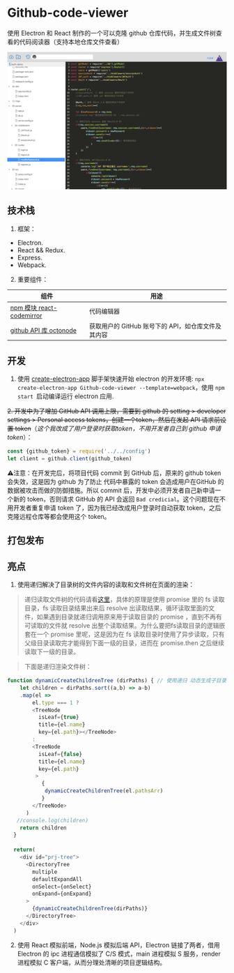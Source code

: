 # Github-code-viewer

使用 Electron 和 React 制作的一个可以克隆 github 仓库代码，并生成文件树查看的代码阅读器（支持本地仓库文件查看）

![](./prj-dev-Doc-Material/electron-app.png)

## 技术栈

1. 框架：

- Electron.
- React && Redux.
- Express.
- Webpack.

2. 重要组件：

| 组件 |  用途  |
| --- | --- |
|  [npm 模块 react-codemirror](https://www.npmjs.com/package/react-codemirror)  |  代码编辑器  |
|  [github API 库 octonode](https://github.com/pksunkara/octonode) |  获取用户的 GitHub 账号下的 API，如仓库文件及其内容  |

## 开发

1. 使用 [create-electron-app](https://www.electronforge.io/) 脚手架快速开始 electron 的开发环境: `npx create-electron-app Github-code-viewer --template=webpack`，使用 `npm start `启动编译运行 electron 应用. 

~~2. 开发中为了增加 GitHub API 调用上限，需要到 github 的 setting > developer settings > Personal access tokens，创建一个token，然后在发起 API 请求前设置 token~~（*这个我改成了用户登录时获取token，不用开发者自己到 github 申请 token*）：
```js
const {github_token} = require('../../config')
let client = github.client(github_token)
```
⚠️注意：在开发完后，将项目代码 commit 到 GitHub 后，原来的 github token 会失效，这是因为 github 为了防止 代码中暴露的 token 会造成用户在GitHub 的数据被攻击而做的防御措施。所以 commit 后，开发中必须开发者自己新申请一个新的 token，否则请求 GitHub 的 API 会返回 `Bad credicial`。这个问题现在不用开发者重复申请 token 了，因为我已经改成用户登录时自动获取 token，之后克隆远程仓库等都会使用这个 token。

## 打包发布


## 亮点

1. 使用递归解决了目录树的文件内容的读取和文件树在页面的渲染：

>递归读取文件树的代码请看[这里](https://github.com/qumuchegi/github-code-viewer/blob/e1ba1e63f6f38f5e70693df426da38f3a2c20e1d/src/main/server-routes/middleweres.js#L83)，具体的原理是使用 promise 里的 fs 读取目录，fs 读取目录结果出来后 resolve 出读取结果，循环读取里面的文件，如果遇到目录就递归调用原来用于读取目录的 promise ，直到不再有可读取的文件就 resolve 出整个读取结果。为什么要把fs读取目录的逻辑嵌套在一个 promise 里呢，这是因为在 fs 读取目录时使用了异步读取，只有父级目录读取完才能得到下面一级的目录，进而在 promise.then 之后继续读取下一级的目录。

>下面是递归渲染文件树：

```js
function dynamicCreateChildrenTree (dirPaths) { // 使用递归 动态生成子目录树
    let children = dirPaths.sort((a,b) => a-b)
    .map(el => 
        el.type === 1 ?
        <TreeNode 
          isLeaf={true} 
          title={el.name} 
          key={el.path}></TreeNode>
        :
        <TreeNode 
          isLeaf={false}  
          title={el.name} 
          key={el.path} 
         >
           {
            dynamicCreateChildrenTree(el.pathsArr)
           }
        </TreeNode>
      )
   //console.log(children)
    return children
  }

  return(
    <div id="prj-tree">
      <DirectoryTree 
        multiple 
        defaultExpandAll 
        onSelect={onSelect} 
        onExpand={onExpand}
      >
        {dynamicCreateChildrenTree(dirPaths)}
      </DirectoryTree>
    </div>
  )
```

2. 使用 React 模拟前端，Node.js 模拟后端 API，Electron 链接了两者，借用 Electron 的 ipc 进程通信模拟了 C/S 模式，main 进程模拟 S 服务，render 进程模拟 C 客户端，从而分理处清晰的项目逻辑结构。